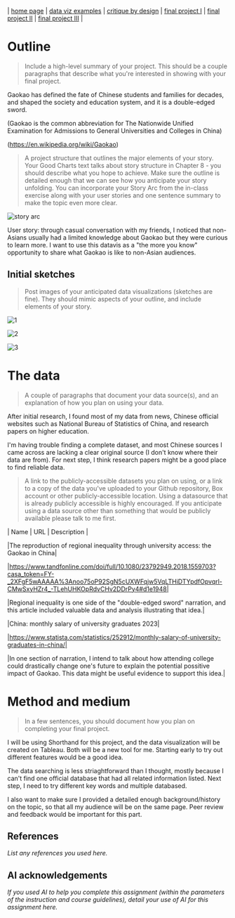 | [home page](home-page) | [data viz examples](dataviz-examples) | [critique by design](critique-by-design) | [final project I](final-project-part-one) | [final project II](final-project-part-two) | [final project III](final-project-part-three) |


# Outline
> Include a high-level summary of your project.  This should be a couple paragraphs that describe what you're interested in showing with your final project. 
 
Gaokao has defined the fate of Chinese students and families for decades, and shaped the society and education system, and it is a double-edged sword.

(Gaokao is the common abbreviation for The Nationwide Unified Examination for Admissions to General Universities and Colleges in China)

(https://en.wikipedia.org/wiki/Gaokao)

> A project structure that outlines the major elements of your story.  Your Good Charts text talks about story structure in Chapter 8 - you should describe what you hope to achieve.  Make sure the outline is detailed enough that we can see how you anticipate your story unfolding.  You can incorporate your Story Arc from the in-class exercise along with your user stories and one sentence summary to make the topic even more clear. 

![story arc](https://github.com/user-attachments/assets/dfea2465-23ca-4a20-a624-f82da7367b16)

User story: through casual conversation with my friends, I noticed that non-Asians usually had a limited knowledge about Gaokao but they were curious to learn more. I want to use this datavis as a "the more you know" opportunity to share what Gaokao is like to non-Asian audiences.

## Initial sketches
> Post images of your anticipated data visualizations (sketches are fine). They should mimic aspects of your outline, and include elements of your story.  

![1](https://github.com/user-attachments/assets/4ca388d8-e25c-49b9-8abe-2242b9e0260c)

![2](https://github.com/user-attachments/assets/cc76d153-fc41-4cad-b0f5-fc103b5e6d57)

![3](https://github.com/user-attachments/assets/d1c8f2a5-c182-408d-b324-9e4de5ffb93e)


# The data
> A couple of paragraphs that document your data source(s), and an explanation of how you plan on using your data. 

After initial research, I found most of my data from news, Chinese official websites such as National Bureau of Statistics of China, and research papers on higher education.

I'm having trouble finding a complete dataset, and most Chinese sources I came across are lacking a clear original source (I don't know where their data are from). For next step, I think research papers might be a good place to find reliable data.

> A link to the publicly-accessible datasets you plan on using, or a link to a copy of the data you've uploaded to your Github repository, Box account or other publicly-accessible location. Using a datasource that is already publicly accessible is highly encouraged.  If you anticipate using a data source other than something that would be publicly available please talk to me first. 

| Name | URL | Description |

|The reproduction of regional inequality through university access: the Gaokao in China|

|https://www.tandfonline.com/doi/full/10.1080/23792949.2018.1559703?casa_token=FY-_2XFgF5wAAAAA%3Anoo75oP92SgN5cUXWFqjw5VqLTHiDTYpdfOpvqrl-CMwSxyHZr4_-TLehUHKOpRdvCHv2DDrPy4#d1e1948|

|Regional inequality is one side of the "double-edged sword" narration, and this article included valuable data and analysis illustrating that idea.|



|China: monthly salary of university graduates 2023|

|https://www.statista.com/statistics/252912/monthly-salary-of-university-graduates-in-china/|

|In one section of narration, I intend to talk about how attending college could drastically change one's future to explain the potential possitive impact of Gaokao. This data might be useful evidence to support this idea.|


# Method and medium
> In a few sentences, you should document how you plan on completing your final project. 

I will be using Shorthand for this project, and the data visualization will be created on Tableau. Both will be a new tool for me. Starting early to try out different features would be a good idea.

The data searching is less striaghtforward than I thought, mostly because I can't find one official database that had all related information listed. Next step, I need to try different key words and multiple databased.

I also want to make sure I provided a detailed enough background/history on the topic, so that all my audience will be on the same page. Peer review and feedback would be important for this part.

## References
_List any references you used here._

## AI acknowledgements
_If you used AI to help you complete this assignment (within the parameters of the instruction and course guidelines), detail your use of AI for this assignment here._
